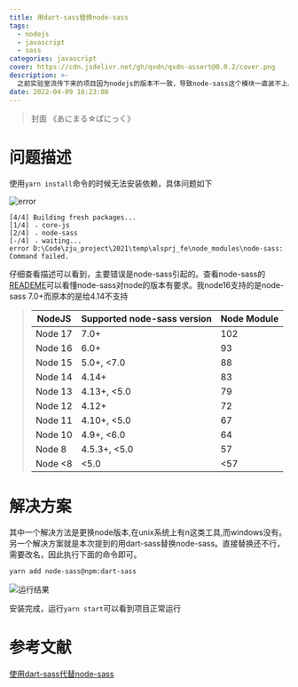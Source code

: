 ```yaml
---
title: 用dart-sass替换node-sass
tags:
  - nodejs
  - javascript
  - sass
categories: javascript
cover: https://cdn.jsdelivr.net/gh/qxdn/qxdn-assert@0.0.2/cover.png
description: >-
  之前实验室流传下来的项目因为nodejs的版本不一致，导致node-sass这个模块一直装不上。之前一直用docker运行，但是现在需要大量改动，使用docker方便部署但是不方便开发。因此解决该问题很重要。
date: 2022-04-09 16:23:08
---
```



> 封面 《あにまる☆ぱにっく》

# 问题描述
使用`yarn install`命令的时候无法安装依赖，具体问题如下

![error](https://cdn.jsdelivr.net/gh/qxdn/qxdn-assert@0.0.2/error.png)


```log
[4/4] Building fresh packages...
[1/4] ⠠ core-js
[2/4] ⠠ node-sass
[-/4] ⠠ waiting...
error D:\Code\zju_project\2021\temp\alsprj_fe\node_modules\node-sass: Command failed.
```

仔细查看描述可以看到，主要错误是node-sass引起的。查看node-sass的[READEME](https://github.com/sass/node-sass)可以看懂node-sass对node的版本有要求。我node16支持的是node-sass 7.0+而原本的是给4.14不支持

> NodeJS  | Supported node-sass version | Node Module
> --------|-----------------------------|------------
> Node 17 | 7.0+                        | 102
> Node 16 | 6.0+                        | 93
> Node 15 | 5.0+, <7.0                 | 88
> Node 14 | 4.14+                       | 83
> Node 13 | 4.13+, <5.0                 | 79
> Node 12 | 4.12+                       | 72
> Node 11 | 4.10+, <5.0                 | 67
> Node 10 | 4.9+, <6.0                  | 64
> Node 8  | 4.5.3+, <5.0                | 57
> Node <8 | <5.0                        | <57

# 解决方案

其中一个解决方法是更换node版本,在unix系统上有n这类工具,而windows没有。另一个解决方案就是本次提到的用dart-sass替换node-sass。直接替换还不行，需要改名，因此执行下面的命令即可。

```bash
yarn add node-sass@npm:dart-sass
```

![运行结果](https://cdn.jsdelivr.net/gh/qxdn/qxdn-assert@0.0.2/result.png)

安装完成，运行`yarn start`可以看到项目正常运行


# 参考文献
[使用dart-sass代替node-sass](https://zhuanlan.zhihu.com/p/168018388)